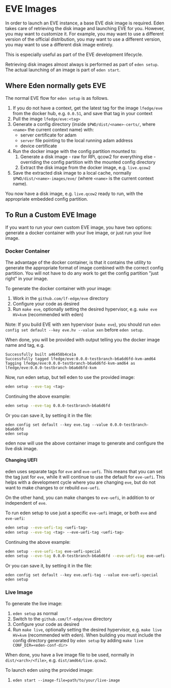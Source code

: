 # EVE Images

In order to launch an EVE instance, a base EVE disk image is required.
Eden takes care of retrieving the disk image and launching EVE for you.
However, you may want to customize it. For example, you may want
to use a different version of the official distribution, you may want
to use a different version, you may want to use a different disk image entirely.

This is especially useful as part of the EVE development lifecycle.

Retrieving disk images almost always is performed as part of `eden setup`.
The actual launching of an image is part of `eden start`.

## Where Eden normally gets EVE

The normal EVE flow for `eden setup` is as follows.

1. If you do not have a context, get the latest tag for the image `lfedge/eve`
from the docker hub, e.g. `0.0.51`, and save that tag in your context
1. Pull the image `lfedge/eve:<tag>`
1. Generate a config directory (inside `$PWD/dist/<name>-certs/`, where `<name>`
the current context name) with:
   * server certificate for adam
   * `server` file pointing to the local running adam address
   * device certificate
1. Run the docker image with the config partition mounted to:
   1. Generate a disk image - raw for RPi, qcow2 for everything else - overriding
   the config partition with the mounted config directory
   1. Extract the disk image from the docker image, e.g. `live.qcow2`
1. Save the extracted disk image to a local cache, normally
`$PWD/dist/<name>-images/eve/` (where `<name>` is the current context name).

You now have a disk image, e.g. `live.qcow2` ready to run, with
the appropriate embedded config partition.

## To Run a Custom EVE Image

If you want to run your own custom EVE image, you have two options:
generate a docker container with your live image, or just run your live image.

### Docker Container

The advantage of the docker container, is that it contains the utility
to generate the appropriate format of image combined with the correct
config partition. You will not have to do any work to get the config partition
"just right" in your image.

To generate the docker container with your image:

1. Work in the `github.com/lf-edge/eve` directory
1. Configure your code as desired
1. Run `make eve`, optionally setting the desired hypervisor, e.g.
`make eve HV=kvm` (recommended with eden)

Note: If you build EVE with xen hypervisor (`make eve`), you should run
`eden config set default --key eve.hv --value xen` before `eden setup`.

When done, you will be provided with output telling you
the docker image name and tag, e.g.

```console
Successfully built a46458b4ce1a
Successfully tagged lfedge/eve:0.0.0-testbranch-b6a6d6fd-kvm-amd64
Tagging lfedge/eve:0.0.0-testbranch-b6a6d6fd-kvm-amd64 as lfedge/eve:0.0.0-testbranch-b6a6d6fd-kvm
```

Now, run eden setup, but tell eden to use the provided image:

```sh
eden setup --eve-tag <tag>
```

Continuing the above example:

```sh
eden setup --eve-tag 0.0.0-testbranch-b6a6d6fd
```

Or you can save it, by setting it in the file:

```console
eden config set default --key eve.tag --value 0.0.0-testbranch-b6a6d6fd
eden setup
```

eden now will use the above container image to generate and configure
the live disk image.

#### Changing UEFI

eden uses separate tags for `eve` and `eve-uefi`. This means that you can
set the tag just for `eve`, while it will continue to use the default
for `eve-uefi`. This helps with a development cycle where you are changing
`eve`, but do not want to make changes to or rebuild `eve-uefi`.

On the other hand, you can make changes to `eve-uefi`, in addition to or
independent of `eve`.

To run eden setup to use just a specific `eve-uefi` image, or both `eve` and `eve-uefi`:

```sh
eden setup --eve-uefi-tag <uefi-tag>
eden setup --eve-tag <tag> --eve-uefi-tag <uefi-tag>
```

Continuing the above example:

```sh
eden setup --eve-uefi-tag eve-uefi-special
eden setup --eve-tag 0.0.0-testbranch-b6a6d6fd --eve-uefi-tag eve-uefi-special
```

Or you can save it, by setting it in the file:

```console
eden config set default --key eve.uefi-tag --value eve-uefi-special
eden setup
```

### Live Image

To generate the live image:

1. `eden setup` as normal
1. Switch to the `github.com/lf-edge/eve` directory
1. Configure your code as desired
1. Run `make live`, optionally setting the desired hypervisor, e.g. `make live HV=kvm` (recommended with eden). When building you must include the config directory generated by `eden setup` by adding `make live CONF_DIR=<eden-conf-dir>`

When done, you have a live image file to be used, normally in `dist/<arch>/<file>`, e.g. `dist/amd64/live.qcow2`.

To launch eden using the provided image:

1. `eden start --image-file=path/to/your/live-image`
